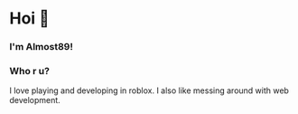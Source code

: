 # Hoi 👋
### I'm Almost89!

### Who r u?
I love playing and developing in roblox.
I also like messing around with web development.
